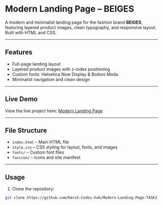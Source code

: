 # Modern Landing Page – BEIGES

A modern and minimalist landing page for the fashion brand **BEIGES**, featuring layered product images, clean typography, and responsive layout. Built with HTML and CSS.

---

## Features

- Full-page landing layout  
- Layered product images with z-index positioning  
- Custom fonts: Helvetica Now Display & Bodoni Moda  
- Minimalist navigation and clean design 

---

## Live Demo

View the live project here: [Modern Landing Page](https://harsh-codes-hub.github.io/Modern-Landing-Page-TASK3/)  

---

## File Structure

- `index.html` – Main HTML file  
- `style.css` – CSS styling for layout, fonts, and images  
- `fonts/` – Custom font files  
- `favicon/` – Icons and site manifest  

---

## Usage

1. Clone the repository:

```bash
git clone https://github.com/Harsh-Codes-hub/Modern-Landing-Page-TASK3.git
